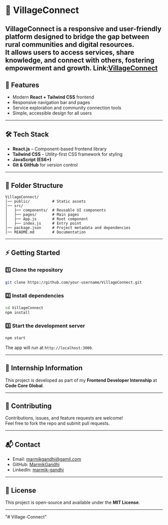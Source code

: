 # 🌾 VillageConnect

VillageConnect is a responsive and user-friendly platform designed to bridge the gap between rural communities and digital resources.  
It allows users to **access services, share knowledge, and connect with others**, fostering empowerment and growth.
Link:[VillageConnect](https://village-connect-marmik.netlify.app/)
---

## 🚀 Features
- Modern **React + Tailwind CSS** frontend
- Responsive navigation bar and pages
- Service exploration and community connection tools
- Simple, accessible design for all users

---

## 🛠️ Tech Stack
- **React.js** – Component-based frontend library
- **Tailwind CSS** – Utility-first CSS framework for styling
- **JavaScript (ES6+)**
- **Git & GitHub** for version control

---

## 📂 Folder Structure
```
VillageConnect/
│── public/          # Static assets
│── src/
│   ├── components/  # Reusable UI components
│   ├── pages/       # Main pages
│   ├── App.js       # Root component
│   ├── index.js     # Entry point
│── package.json     # Project metadata and dependencies
│── README.md        # Documentation
```

---

## ⚡ Getting Started

### 1️⃣ Clone the repository
```bash
git clone https://github.com/your-username/VillageConnect.git
```

### 2️⃣ Install dependencies
```bash
cd VillageConnect
npm install
```

### 3️⃣ Start the development server
```bash
npm start
```
The app will run at `http://localhost:3000`.

---

## 📜 Internship Information
This project is developed as part of my **Frontend Developer Internship** at **Code Core Global**.  

---

## 🤝 Contributing
Contributions, issues, and feature requests are welcome!  
Feel free to fork the repo and submit pull requests.

---

## 📬 Contact

- Email: [marmikgandhi@gamil.com](mailto:marmikgandhi@gamil.com)
- GitHub: [MarmikGandhi](https://github.com/MarmikGandhi)
- LinkedIn: [marmik-gandhi](https://www.linkedin.com/in/marmik-gandhi/)

---

## 📄 License
This project is open-source and available under the **MIT License**.

---
"# Village-Connect" 


